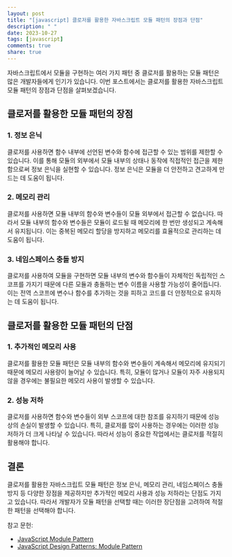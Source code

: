 ```yaml
---
layout: post
title: "[javascript] 클로저를 활용한 자바스크립트 모듈 패턴의 장점과 단점"
description: " "
date: 2023-10-27
tags: [javascript]
comments: true
share: true
---
```


자바스크립트에서 모듈을 구현하는 여러 가지 패턴 중 클로저를 활용하는 모듈 패턴은 많은 개발자들에게 인기가 있습니다. 이번 포스트에서는 클로저를 활용한 자바스크립트 모듈 패턴의 장점과 단점을 살펴보겠습니다.

## 클로저를 활용한 모듈 패턴의 장점

### 1. 정보 은닉

클로저를 사용하면 함수 내부에 선언된 변수와 함수에 접근할 수 있는 범위를 제한할 수 있습니다. 이를 통해 모듈의 외부에서 모듈 내부의 상태나 동작에 직접적인 접근을 제한함으로써 정보 은닉을 실현할 수 있습니다. 정보 은닉은 모듈을 더 안전하고 견고하게 만드는 데 도움이 됩니다.

### 2. 메모리 관리

클로저를 사용하면 모듈 내부의 함수와 변수들이 모듈 외부에서 접근할 수 없습니다. 따라서 모듈 내부의 함수와 변수들은 모듈이 로드될 때 메모리에 한 번만 생성되고 계속해서 유지됩니다. 이는 중복된 메모리 할당을 방지하고 메모리를 효율적으로 관리하는 데 도움이 됩니다.

### 3. 네임스페이스 충돌 방지

클로저를 사용하여 모듈을 구현하면 모듈 내부의 변수와 함수들이 자체적인 독립적인 스코프를 가지기 때문에 다른 모듈과 충돌하는 변수 이름을 사용할 가능성이 줄어듭니다. 이는 전역 스코프에 변수나 함수를 추가하는 것을 피하고 코드를 더 안정적으로 유지하는 데 도움이 됩니다.

## 클로저를 활용한 모듈 패턴의 단점

### 1. 추가적인 메모리 사용

클로저를 활용한 모듈 패턴은 모듈 내부의 함수와 변수들이 계속해서 메모리에 유지되기 때문에 메모리 사용량이 늘어날 수 있습니다. 특히, 모듈이 많거나 모듈이 자주 사용되지 않을 경우에는 불필요한 메모리 사용이 발생할 수 있습니다.

### 2. 성능 저하

클로저를 사용하면 함수와 변수들이 외부 스코프에 대한 참조를 유지하기 때문에 성능 상의 손실이 발생할 수 있습니다. 특히, 클로저를 많이 사용하는 경우에는 이러한 성능 저하가 더 크게 나타날 수 있습니다. 따라서 성능이 중요한 작업에서는 클로저를 적절히 활용해야 합니다.

## 결론

클로저를 활용한 자바스크립트 모듈 패턴은 정보 은닉, 메모리 관리, 네임스페이스 충돌 방지 등 다양한 장점을 제공하지만 추가적인 메모리 사용과 성능 저하라는 단점도 가지고 있습니다. 따라서 개발자가 모듈 패턴을 선택할 때는 이러한 장단점을 고려하여 적절한 패턴을 선택해야 합니다.

참고 문헌:

- [JavaScript Module Pattern](https://www.oreilly.com/library/view/learning-javascript-design/9781449334840/ch09s02.html)
- [JavaScript Design Patterns: Module Pattern](https://addyosmani.com/resources/essentialjsdesignpatterns/book/#modulepatternjavascript)